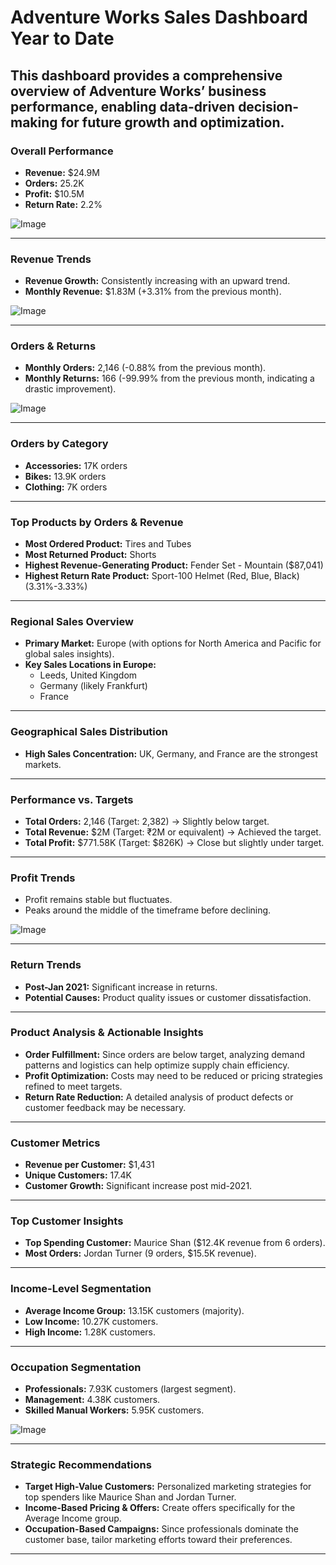 # Adventure Works Sales Dashboard Year to Date

This dashboard provides a comprehensive overview of Adventure Works’ business performance, enabling data-driven decision-making for future growth and optimization.
---

### **Overall Performance**
- **Revenue:** $24.9M
- **Orders:** 25.2K
- **Profit:** $10.5M
- **Return Rate:** 2.2%

![Image](https://github.com/user-attachments/assets/54fff3e0-72f1-4be3-9e5f-409279dce3da)

---

### **Revenue Trends**
- **Revenue Growth:** Consistently increasing with an upward trend.
- **Monthly Revenue:** $1.83M (+3.31% from the previous month).

![Image](https://github.com/user-attachments/assets/8de56f5e-7f9f-4b3a-9be1-ad5e317f6b9c)

---

### **Orders & Returns**
- **Monthly Orders:** 2,146 (-0.88% from the previous month).
- **Monthly Returns:** 166 (-99.99% from the previous month, indicating a drastic improvement).

![Image](https://github.com/user-attachments/assets/eb2a47b1-3e88-4642-be73-b616a4213c41)

---

### **Orders by Category**
- **Accessories:** 17K orders
- **Bikes:** 13.9K orders
- **Clothing:** 7K orders

---

### **Top Products by Orders & Revenue**
- **Most Ordered Product:** Tires and Tubes
- **Most Returned Product:** Shorts
- **Highest Revenue-Generating Product:** Fender Set - Mountain ($87,041)
- **Highest Return Rate Product:** Sport-100 Helmet (Red, Blue, Black) (3.31%-3.33%)

---

### **Regional Sales Overview**
- **Primary Market:** Europe (with options for North America and Pacific for global sales insights).
- **Key Sales Locations in Europe:**
  - Leeds, United Kingdom
  - Germany (likely Frankfurt)
  - France

---

### **Geographical Sales Distribution**
- **High Sales Concentration:** UK, Germany, and France are the strongest markets.

---

### **Performance vs. Targets**
- **Total Orders:** 2,146 (Target: 2,382) → Slightly below target.
- **Total Revenue:** $2M (Target: ₹2M or equivalent) → Achieved the target.
- **Total Profit:** $771.58K (Target: $826K) → Close but slightly under target.

---

### **Profit Trends**
- Profit remains stable but fluctuates.
- Peaks around the middle of the timeframe before declining.

![Image](https://github.com/user-attachments/assets/d3b076fb-2638-4736-938d-79a0b7876be3)

---

### **Return Trends**
- **Post-Jan 2021:** Significant increase in returns.
- **Potential Causes:** Product quality issues or customer dissatisfaction.

---

### **Product Analysis & Actionable Insights**
- **Order Fulfillment:** Since orders are below target, analyzing demand patterns and logistics can help optimize supply chain efficiency.
- **Profit Optimization:** Costs may need to be reduced or pricing strategies refined to meet targets.
- **Return Rate Reduction:** A detailed analysis of product defects or customer feedback may be necessary.

---

### **Customer Metrics**
- **Revenue per Customer:** $1,431
- **Unique Customers:** 17.4K
- **Customer Growth:** Significant increase post mid-2021.

---

### **Top Customer Insights**
- **Top Spending Customer:** Maurice Shan ($12.4K revenue from 6 orders).
- **Most Orders:** Jordan Turner (9 orders, $15.5K revenue).

---

### **Income-Level Segmentation**
- **Average Income Group:** 13.15K customers (majority).
- **Low Income:** 10.27K customers.
- **High Income:** 1.28K customers.

---

### **Occupation Segmentation**
- **Professionals:** 7.93K customers (largest segment).
- **Management:** 4.38K customers.
- **Skilled Manual Workers:** 5.95K customers.

![Image](https://github.com/user-attachments/assets/879c8f2f-7260-4e17-b0cb-d3f967572e1b)

---

### **Strategic Recommendations**
- **Target High-Value Customers:** Personalized marketing strategies for top spenders like Maurice Shan and Jordan Turner.
- **Income-Based Pricing & Offers:** Create offers specifically for the Average Income group.
- **Occupation-Based Campaigns:** Since professionals dominate the customer base, tailor marketing efforts toward their preferences.

---


